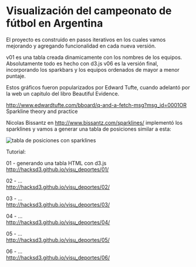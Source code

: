 <h1>Visualización del campeonato de fútbol en Argentina</h1>

El proyecto es construido en pasos iterativos en los cuales vamos mejorando y agregando funcionalidad en cada nueva versión.

v01 es una tabla creada dinamicamente con los nombres de los equipos. Absolutamente todo es hecho con d3.js v06 es la versión final, incorporando los sparkbars y los equipos ordenados de mayor a menor puntaje.

Estos gráficos fueron popularizados por Edward Tufte, cuando adelantó por la web un capitulo del libro Beautiful Evidence.

  http://www.edwardtufte.com/bboard/q-and-a-fetch-msg?msg_id=0001OR
  Sparkline theory and practice

Nicolas Bissantz en http://www.bissantz.com/sparklines/ implementó los sparklines y vamos a generar una tabla de posiciones similar a esta:

<img src="http://hacksd3.github.io/visu_deportes/img/tabla_con_sparklines.png" alt="tabla de posiciones con sparklines">

Tutorial:

01 - generando una tabla HTML con d3.js<br />
http://hacksd3.github.io/visu_deportes/01/

02 - ... <br />
http://hacksd3.github.io/visu_deportes/02/

03 - ... <br />
http://hacksd3.github.io/visu_deportes/03/

04 - ... <br />
http://hacksd3.github.io/visu_deportes/04/

05 - ... <br />
http://hacksd3.github.io/visu_deportes/05/

06 - ... <br />
http://hacksd3.github.io/visu_deportes/06/

